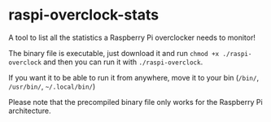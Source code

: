 # raspi-overclock-stats
A tool to list all the statistics a Raspberry Pi overclocker needs to monitor!

The binary file is executable, just download it and run `chmod +x ./raspi-overclock` and then you can run it with `./raspi-overclock`.

If you want it to be able to run it from anywhere, move it to your bin (`/bin/`, `/usr/bin/`, `~/.local/bin/`)

Please note that the precompiled binary file only works for the Raspberry Pi architecture.
